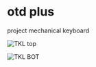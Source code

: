 # otd plus

project mechanical keyboard

![TKL top](https://user-images.githubusercontent.com/16730945/87122835-d497b980-c2af-11ea-85c4-b60f91ce900d.png)

![TKL BOT](https://user-images.githubusercontent.com/16730945/87122862-e1b4a880-c2af-11ea-8484-1bdd0c7f3956.png)

